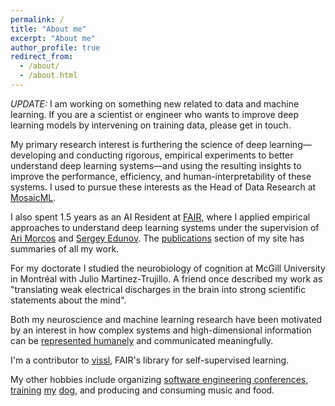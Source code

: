 ```yaml
---
permalink: /
title: "About me"
excerpt: "About me"
author_profile: true
redirect_from:
  - /about/
  - /about.html
---
```


*UPDATE:* I am working on something new related to data and machine learning. If you are a scientist or engineer who wants to improve deep learning models by intervening on training data, please get in touch. 

My primary research interest is furthering the science of deep learning—developing and conducting rigorous, empirical experiments to better understand deep learning systems—and using the resulting insights to improve the performance, efficiency, and human-interpretability of these systems. I used to pursue these interests as the Head of Data Research at [MosaicML](https://www.mosaicml.com/).

I also spent 1.5 years as an AI Resident at [FAIR](https://ai.facebook.com/), where I applied empirical approaches to understand deep learning systems under the supervision of [Ari Morcos](http://www.arimorcos.com/) and [Sergey Edunov](https://scholar.google.com/citations?user=5w7uYrIAAAAJ&hl=en). The [publications](https://mleavitt.net/publications/) section of my site has summaries of all my work.

For my doctorate I studied the neurobiology of cognition at McGill University in Montréal with Julio Martinez-Trujillo. A friend once described my work as "translating weak electrical discharges in the brain into strong scientific statements about the mind".

[comment]: <> (One traditional way of investigating brain function is by [recording the electrical activity of single neurons]&#40;https://en.wikipedia.org/wiki/Single-unit_recording&#41; while a research subject engages in a specific behavior. Recent technological advances have expanded on this model, making it possible to record the activity of large groups of neurons simultaneously. This advancement provides novel opportunities for understanding how entire networks of neurons coordinate to enact complex cognitive behavior.)

[comment]: <> (While these sophisticated techniques give researchers greater insight, they also present new challenges during the analysis of substantial quantities of complex, high-dimensional data. I pursued these opportunities during my PhD in the lab of [Dr. Julio Martinez-Trujillo]&#40;http://martinezlab.robarts.ca/&#41;, studying how networks of neurons coordinate to give rise to behaviors such as [working memory]&#40;https://en.wikipedia.org/wiki/Working_memory&#41;, [visual attention]&#40;https://en.wikipedia.org/wiki/Attention&#41;, and rule-learning.)

Both my neuroscience and machine learning research have been motivated by an interest in how complex systems and high-dimensional information can be [represented humanely](http://worrydream.com/#!/TheHumaneRepresentationOfThoughtTalk) and communicated meaningfully.

[comment]: <> (This flowed naturally from the process of discovering and mastering techniques for complex data analysis &#40;we mostly just stole from the machine learning community&#41;, and sharing my work with others.)

I'm a contributor to [vissl](https://vissl.ai/), FAIR's library for self-supervised learning.

My other hobbies include organizing [software engineering conferences](https://en.wikipedia.org/wiki/Canadian_University_Software_Engineering_Conference#CUSEC_2012:_Turing_Complete,_January_19%E2%80%9323,_2012_Montreal,_Quebec), [training](/images/cloe_balancing_rice_cake.jpg) [my](/images/clobertasaurus.jpg) [dog](/images/queenest_bean_of_the_good_girls.jpg), and producing and consuming music and food.

